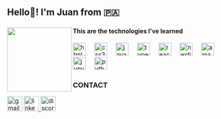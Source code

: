 <br clear="both">

<h2 align="left">Hello👋! I'm Juan from 🇵🇦</h2>

###

<img align="left" height="150" src="https://github.com/JHexaa.png"  />

###
<h4 align="left">This are the technologies I've learned</h4>
<div align="left">
  <img src="https://cdn.jsdelivr.net/gh/devicons/devicon/icons/html5/html5-original.svg" height="30" alt="html5 logo"  />
  <img width="12" />
  <img src="https://cdn.jsdelivr.net/gh/devicons/devicon/icons/css3/css3-original.svg" height="30" alt="css3 logo"  />
  <img width="12" />
  <img src="https://cdn.jsdelivr.net/gh/devicons/devicon/icons/javascript/javascript-original.svg" height="30" alt="javascript logo"  />
  <img width="12" />
  <img src="https://cdn.jsdelivr.net/gh/devicons/devicon/icons/typescript/typescript-original.svg" height="30" alt="typescript logo"  />
  <img width="12" />
  <img src="https://cdn.jsdelivr.net/gh/devicons/devicon/icons/react/react-original.svg" height="30" alt="react logo"  />
  <img width="12" />
  <img src="https://cdn.jsdelivr.net/gh/devicons/devicon/icons/nextjs/nextjs-original.svg" height="30" alt="nextjs logo"  />
  <img width="12" />
  <img src="https://cdn.jsdelivr.net/gh/devicons/devicon/icons/amazonwebservices/amazonwebservices-line-wordmark.svg" height="30" alt="amazonwebservices logo"  />
  <img width="12" />
  <img src="https://cdn.jsdelivr.net/gh/devicons/devicon/icons/jupyter/jupyter-original.svg" height="30" alt="jupyter logo"  />
  <img width="12" />
  <img src="https://cdn.jsdelivr.net/gh/devicons/devicon/icons/python/python-original.svg" height="30" alt="python logo"  />
</div>
<h3 align="left">CONTACT</h3>
<div align="left">
  <img src="https://img.shields.io/static/v1?message=jdev.zhou@gmail.com&logo=gmail&label=&color=242323&logoColor=white&labelColor=D14836&style=for-the-badge" height="35" alt="gmail logo"  />
  <a href="https://www.linkedin.com/in/juanzhou26/" target="_blank">
    <img src="https://img.shields.io/static/v1?message=juanzhou26&logo=linkedin&label=&color=242323&logoColor=white&labelColor=0077B5&style=for-the-badge" height="35" alt="linkedin logo"  />
  </a>
  <img src="https://img.shields.io/static/v1?message=hexaa&logo=discord&label=&color=242323&logoColor=white&labelColor=7289DA&style=for-the-badge" height="35" alt="discord logo"  />
</div>

